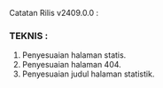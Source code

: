 Catatan Rilis v2409.0.0 :

### TEKNIS :
1. Penyesuaian halaman statis.
2. Penyesuaian halaman 404.
3. Penyesuaian judul halaman statistik.
